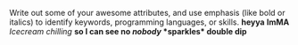 Write out some of your awesome attributes, and use emphasis (like bold or italics) to identify keywords, programming languages, or skills. 
**heyya**
__ImMA__
*Icecream*
_chilling_
__so I can see no *nobody* \*sparkles\* double dip__
